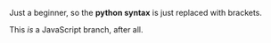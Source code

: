 Just a beginner, so the **python syntax** is just replaced with brackets.

This *is* a JavaScript branch, after all.
